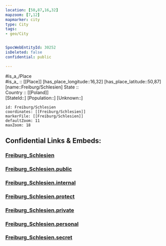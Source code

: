 ```yaml
---
location: [50,87,16,32] 
mapzoom: [7,12] 
mapmarker: city 
type: City
tags:
- geo/City


SpocWebEntityId: 30252
isDeleted: false
confidential: public

---
```

#is_a_/Place  
#is_a_ :: [[Place]] 
[has_place_longitude::16,32] 
[has_place_latitude::50,87] 
[name::Freiburg/Schlesien] 
State ::  
Country :: [[Poland]]  
[StateId::] 
[Population::] 
[Unknown::] 


```leaflet
id: Freiburg/Schlesien
coordinates: [[Freiburg/Schlesien]] 
markerFile: [[Freiburg/Schlesien]] 
defaultZoom: 11 
maxZoom: 18
```


## Confidential Links & Embeds: 

### [Freiburg_Schlesien](/_Standards/Earth/Continent/Europe/Europe~East/Poland/City/Freiburg_Schlesien.md) 

### [Freiburg_Schlesien.public](/_public/Earth/Continent/Europe/Europe~East/Poland/City/Freiburg_Schlesien.public.md) 

### [Freiburg_Schlesien.internal](/_internal/Earth/Continent/Europe/Europe~East/Poland/City/Freiburg_Schlesien.internal.md) 

### [Freiburg_Schlesien.protect](/_protect/Earth/Continent/Europe/Europe~East/Poland/City/Freiburg_Schlesien.protect.md) 

### [Freiburg_Schlesien.private](/_private/Earth/Continent/Europe/Europe~East/Poland/City/Freiburg_Schlesien.private.md) 

### [Freiburg_Schlesien.personal](/_personal/Earth/Continent/Europe/Europe~East/Poland/City/Freiburg_Schlesien.personal.md) 

### [Freiburg_Schlesien.secret](/_secret/Earth/Continent/Europe/Europe~East/Poland/City/Freiburg_Schlesien.secret.md)

